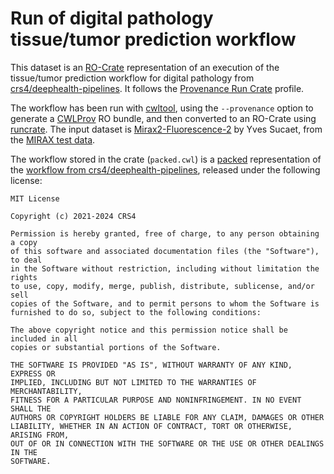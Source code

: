 # Run of digital pathology tissue/tumor prediction workflow

This dataset is an [RO-Crate](https://www.researchobject.org/ro-crate/) representation of an execution of the tissue/tumor prediction workflow for digital pathology from [crs4/deephealth-pipelines](https://github.com/crs4/deephealth-pipelines/tree/c54840df08742e3aa454394e0e74d15fbd640f07). It follows the [Provenance Run Crate](https://w3id.org/ro/wfrun/provenance/0.1) profile.

The workflow has been run with [cwltool](https://github.com/common-workflow-language/cwltool/tree/3.1.20230213100550), using the `--provenance` option to generate a [CWLProv](https://doi.org/10.1093/gigascience/giz095) RO bundle, and then converted to an RO-Crate using [runcrate](https://github.com/ResearchObject/runcrate/tree/755fb7f0a8ba6fc238a2cb7a3218175644eb78b5). The input dataset is [Mirax2-Fluorescence-2](https://openslide.cs.cmu.edu/download/openslide-testdata/Mirax/Mirax2-Fluorescence-2.zip) by Yves Sucaet, from the [MIRAX test data](https://openslide.cs.cmu.edu/download/openslide-testdata/Mirax/).

The workflow stored in the crate (`packed.cwl`) is a [packed](https://www.commonwl.org/v1.2/Workflow.html#Packed_documents) representation of the [workflow from crs4/deephealth-pipelines](https://github.com/crs4/deephealth-pipelines/tree/c54840df08742e3aa454394e0e74d15fbd640f07/cwl), released under the following license:

```
MIT License

Copyright (c) 2021-2024 CRS4

Permission is hereby granted, free of charge, to any person obtaining a copy
of this software and associated documentation files (the "Software"), to deal
in the Software without restriction, including without limitation the rights
to use, copy, modify, merge, publish, distribute, sublicense, and/or sell
copies of the Software, and to permit persons to whom the Software is
furnished to do so, subject to the following conditions:

The above copyright notice and this permission notice shall be included in all
copies or substantial portions of the Software.

THE SOFTWARE IS PROVIDED "AS IS", WITHOUT WARRANTY OF ANY KIND, EXPRESS OR
IMPLIED, INCLUDING BUT NOT LIMITED TO THE WARRANTIES OF MERCHANTABILITY,
FITNESS FOR A PARTICULAR PURPOSE AND NONINFRINGEMENT. IN NO EVENT SHALL THE
AUTHORS OR COPYRIGHT HOLDERS BE LIABLE FOR ANY CLAIM, DAMAGES OR OTHER
LIABILITY, WHETHER IN AN ACTION OF CONTRACT, TORT OR OTHERWISE, ARISING FROM,
OUT OF OR IN CONNECTION WITH THE SOFTWARE OR THE USE OR OTHER DEALINGS IN THE
SOFTWARE.
```

